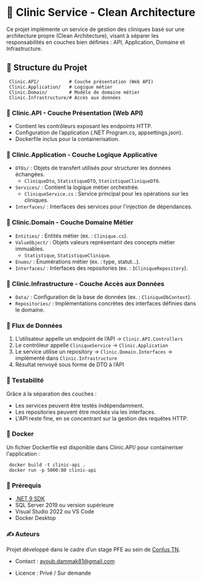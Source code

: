 # 🏥 Clinic Service - Clean Architecture

Ce projet implémente un service de gestion des cliniques basé sur une architecture propre (Clean Architecture), visant à séparer les responsabilités en couches bien définies : API, Application, Domaine et Infrastructure.

## 📁 Structure du Projet

```plaintext
 Clinic.API/           # Couche présentation (Web API)
 Clinic.Application/   # Logique métier
 Clinic.Domain/        # Modèle de domaine métier
 Clinic.Infrastructure/# Accès aux données
```
### 📌 Clinic.API - Couche Présentation (Web API)

- Contient les contrôleurs exposant les endpoints HTTP.
- Configuration de l’application (.NET Program.cs, appsettings.json).
- Dockerfile inclus pour la containerisation.

### 📌 Clinic.Application - Couche Logique Applicative

- `DTOs/` : Objets de transfert utilisés pour structurer les données échangées.
  - `CliniqueDto`, `StatistiqueDTO`, `StatistiqueCliniqueDTO`.
- `Services/` : Contient la logique métier orchestrée.
  - `CliniqueService.cs` : Service principal pour les opérations sur les cliniques.
- `Interfaces/` : Interfaces des services pour l'injection de dépendances.


### 📌 Clinic.Domain - Couche Domaine Métier

- `Entities/` : Entités métier (ex. : `Clinique.cs`).
- `ValueObject/` : Objets valeurs représentant des concepts métier immuables.
  - `Statistique`, `StatistiqueClinique`.
- `Enums/` : Énumérations métier (ex. : type, statut...).
- `Interfaces/` : Interfaces des repositories (ex. : `ICliniqueRepository`).

### 📌 Clinic.Infrastructure - Couche Accès aux Données

- `Data/` : Configuration de la base de données (ex. : `CliniqueDbContext`).
- `Repositories/` : Implémentations concrètes des interfaces définies dans le domaine.

### 🔄 Flux de Données

1. L’utilisateur appelle un endpoint de l’API → `Clinic.API.Controllers`
2. Le contrôleur appelle `CliniqueService` → `Clinic.Application`
3. Le service utilise un repository → `Clinic.Domain.Interfaces` → implémenté dans `Clinic.Infrastructure`
4. Résultat renvoyé sous forme de DTO à l’API

### 🧪 Testabilité

Grâce à la séparation des couches :
- Les services peuvent être testés indépendamment. 
- Les repositories peuvent être mockés via les interfaces.
- L'API reste fine, en se concentrant sur la gestion des requêtes HTTP.

### 🐳 Docker

Un fichier Dockerfile est disponible dans Clinic.API/ pour containeriser l'application :
```
 docker build -t clinic-api .
 docker run -p 5000:80 clinic-api
```

### 📌 Prérequis

- [.NET 9 SDK](https://dotnet.microsoft.com/)
- SQL Server 2019 ou version supérieure
- Visual Studio 2022 ou VS Code
- Docker Desktop

### ✍️ Auteurs

Projet développé dans le cadre d’un stage PFE au sein de [Corilus TN](https://www.corilus.be/fr/).
- Contact : [ayoub.dammak81@gmail.com](mailto:ayoub.dammak81@gmail.com)

- Licence : Privé / Sur demande
